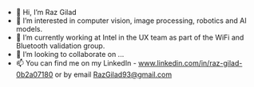 - 👋 Hi, I’m Raz Gilad
- 👀 I’m interested in computer vision, image processing, robotics and AI models.
- 🌱 I’m currently working at Intel in the UX team as part of the WiFi and Bluetooth validation group.
- 💞️ I’m looking to collaborate on ...
- 📫 You can find me on my LinkedIn - www.linkedin.com/in/raz-gilad-0b2a07180 or by email RazGilad93@gmail.com

<!---
Razg93/Razg93 is a ✨ special ✨ repository because its `README.md` (this file) appears on your GitHub profile.
You can click the Preview link to take a look at your changes.
--->
